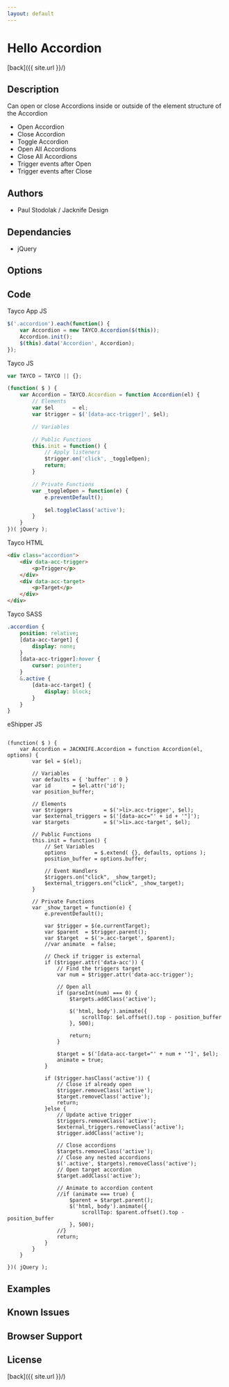 ```yaml
---
layout: default
---
```


# Hello Accordion
[back]({{ site.url }}/)

## Description
Can open or close Accordions inside or outside of the element structure of the Accordion

- Open Accordion
- Close Accordion
- Toggle Accordion
- Open All Accordions
- Close All Accordions
- Trigger events after Open
- Trigger events after Close

## Authors
- Paul Stodolak / Jacknife Design

## Dependancies
- jQuery

## Options

## Code
Tayco App JS
```javascript
$('.accordion').each(function() {
	var Accordion = new TAYCO.Accordion($(this));
	Accordion.init();
	$(this).data('Accordion', Accordion);
});
```
Tayco JS
```javascript
var TAYCO = TAYCO || {};

(function( $ ) {
	var Accordion = TAYCO.Accordion = function Accordion(el) {
		// Elements
		var $el      = el;
		var $trigger = $('[data-acc-trigger]', $el);

		// Variables

		// Public Functions
		this.init = function() {
			// Apply listeners
			$trigger.on('click', _toggleOpen);
			return;
		}

		// Private Functions
		var _toggleOpen = function(e) {
			e.preventDefault();

			$el.toggleClass('active');
		}
	}
})( jQuery );
```
Tayco HTML
```html
<div class="accordion">
	<div data-acc-trigger>
		<p>Trigger</p>
	</div>
	<div data-acc-target>
		<p>Target</p>
	</div>
</div>
```
Tayco SASS
```sass
.accordion {
	position: relative;
	[data-acc-target] {
		display: none;
	}
	[data-acc-trigger]:hover {
		cursor: pointer;
	}
	&.active {
		[data-acc-target] {
			display: block;
		}
	}
}
```
eShipper JS
```var JACKNIFE = JACKNIFE || {};

(function( $ ) {
	var Accordion = JACKNIFE.Accordion = function Accordion(el, options) {
		var $el = $(el);

		// Variables
		var defaults = { 'buffer' : 0 }
		var id       = $el.attr('id');
		var position_buffer;

		// Elements
		var $triggers          = $('>li>.acc-trigger', $el);
		var $external_triggers = $('[data-acc="' + id + '"]');
		var $targets           = $('>li>.acc-target', $el);

		// Public Functions
		this.init = function() {
			// Set Variables
			options         = $.extend( {}, defaults, options );
			position_buffer = options.buffer;

			// Event Handlers
			$triggers.on("click", _show_target);
			$external_triggers.on("click", _show_target);
		}

		// Private Functions
		var _show_target = function(e) {
			e.preventDefault();

			var $trigger = $(e.currentTarget);
			var $parent  = $trigger.parent();
			var $target  = $('>.acc-target', $parent);
			//var animate  = false;

			// Check if trigger is external
			if ($trigger.attr('data-acc')) {
				// Find the triggers target
				var num = $trigger.attr('data-acc-trigger');

				// Open all 
				if (parseInt(num) === 0) {
					$targets.addClass('active');

					$('html, body').animate({
				        scrollTop: $el.offset().top - position_buffer
				    }, 500);

					return;
				}

				$target = $('[data-acc-target="' + num + '"]', $el);
				animate = true;
			}

			if ($trigger.hasClass('active')) {
				// Close if already open
				$trigger.removeClass('active');
				$target.removeClass('active');
				return;
			}else {
				// Update active trigger
				$triggers.removeClass('active');
				$external_triggers.removeClass('active');
				$trigger.addClass('active');

				// Close accordions
				$targets.removeClass('active');
				// Close any nested accordions
				$('.active', $targets).removeClass('active');
				// Open target accordion
				$target.addClass('active');

				// Animate to accordion content
				//if (animate === true) {
					$parent = $target.parent();
					$('html, body').animate({
				        scrollTop: $parent.offset().top - position_buffer
				    }, 500);
				//}
				return;
			}
		}
	}

})( jQuery );
```
## Examples

## Known Issues

## Browser Support

## License

[back]({{ site.url }}/)